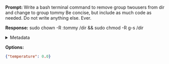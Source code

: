 **Prompt:**
Write a bash terminal command to remove group twousers from dir and change to group tommy Be concise, but include as much code as needed. Do not write anything else. Ever.


**Response:**
sudo chown -R :tommy /dir && sudo chmod -R g-s /dir

<details><summary>Metadata</summary>

- Duration: 1402 ms
- Datetime: 2023-09-22T17:29:22.412158
- Model: gpt-3.5-turbo-0613

</details>

**Options:**
```json
{"temperature": 0.0}
```

